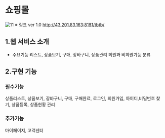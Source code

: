 # 쇼핑몰
![11](https://user-images.githubusercontent.com/111480507/227722496-0495a826-104d-4bf3-a7ea-5a63b659cf05.jpg)
※ 링크 ver 1.0 http://43.201.83.163:8181/tbtb/

## 1.웹 서비스 소개
* 주요기능
리스트, 상품보기, 구매, 장바구니, 상품관리
회원과 비회원기능 분류

## 2.구현 기능
### 필수기능
상품리스트, 상품보기, 장바구니, 구매, 구매완료, 로그인, 회원가입, 아이디,비밀번호 찾기, 상품등록, 상품현황 관리
### 추가기능
마이페이지, 고객센터
